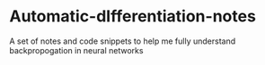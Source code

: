 # Automatic-dIfferentiation-notes
A set of notes and code snippets to help me fully understand backpropogation in neural networks
